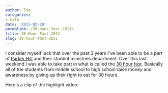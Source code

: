 ```yaml
---
author: Tim
categories:
- Life
date: '2011-02-28'
permalink: /30-hour-fast-2011/
title: 30 Hour Fast 2011
slug: 30-hour-fast-2011
---
```


I consider myself luck that over the past 3 years I've been able to be a part of [Parker Hill][1] and their student ministries department. Over this last weekend I was able to take part in what is called the [30 hour fast][2]. Basically all of the students from middle school to high school raise money and awareness by giving up their right to eat for 30 hours.

Here's a clip of the highlight video:

 [1]: http://www.parkerhill.org/
 [2]: http://www.parkerhill.org/youthportal/?page_id=13
 